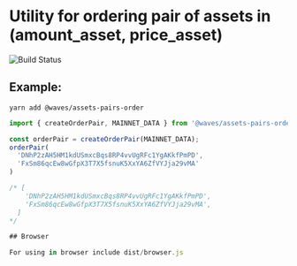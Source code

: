 # Utility for ordering pair of assets in (amount_asset, price_asset)

![Build Status](https://api.travis-ci.org/wavesplatform/assets-pairs-order.svg?branch=master)

## Example:

```
yarn add @waves/assets-pairs-order
```

```javascript
import { createOrderPair, MAINNET_DATA } from '@waves/assets-pairs-order'

const orderPair = createOrderPair(MAINNET_DATA);
orderPair(
  'DNhP2zAH5HM1kdUSmxcBqs8RP4vvUgRFc1YgAKkfPmPD',
  'FxSm86qcEw8wGfpX3T7X5fsnuK5XxYA6ZfVYJja29vMA'
)

/* [
    'DNhP2zAH5HM1kdUSmxcBqs8RP4vvUgRFc1YgAKkfPmPD',
    'FxSm86qcEw8wGfpX3T7X5fsnuK5XxYA6ZfVYJja29vMA',
  ]
*/

## Browser

For using in browser include dist/browser.js
```
